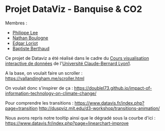 # Projet DataViz - Banquise & CO2

Membres : 
* [Philippe Lee](https://github.com/philippe-lee)
* [Nathan Boulogne](https://github.com/nathan294)
* [Edgar Loriot](https://github.com/stikayto)
* [Baptiste Berthaud](https://github.com/bberthaud)

Ce projet de Dataviz a été réalisé dans le cadre du [Cours visualisation interactive de données](https://lyondataviz.github.io/teaching/lyon1-m2/2020/) de l'[Université Claude-Bernard Lyon1](https://www.univ-lyon1.fr/).


A la base, on voulait faire un scroller :
https://vallandingham.me/scroller.html

On voulait donc s'inspirer de ça : 
https://doublel73.github.io/impact-of-information-technology-on-climate-change/

Pour comprendre les transitions :
https://www.datavis.fr/index.php?page=transition
http://duspviz.mit.edu/d3-workshop/transitions-animation/

Nous avons repris notre tooltip ainsi que le dégradé sous la courbe d'ici :
https://www.datavis.fr/index.php?page=linearchart-improve
